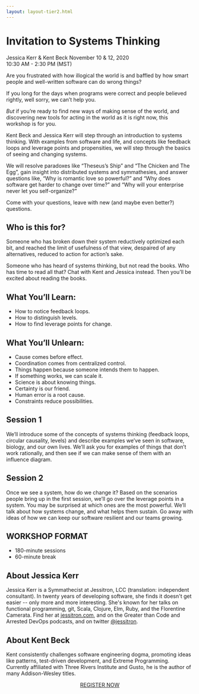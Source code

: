 ```yaml
---
layout: layout-tier2.html
---
```

<div class="container section workshop-single-page">
    <div class="row">
      <div class="col-xs-12 col-sm-2">
            <div class="speaker-container">
                <div class="co-workshop-img jessica-and-kent keep-color"></div>
                </div>
            </div>
            <div class="col-xs-12 col-sm-8 content">
                <h1>Invitation to Systems Thinking</h1>
                <p><span class="speaker-name">Jessica Kerr &amp; Kent Beck</span>
                <span class="duration">November 10 &amp; 12, 2020<br>10:30 AM - 2:30 PM (MST)</span></p>
                <p>Are you frustrated with how illogical the world is and baffled by how smart people and well-written software can do wrong things?<p>
                <p>If you long for the days when programs were correct and people believed rightly, well sorry, we can’t help you.</p>
                <p><em>But</em> if you’re ready to find new ways of making sense of the world, and discovering new tools for acting in the world as it is right now, this workshop is for you.</p>
                <p>Kent Beck and Jessica Kerr will step through an introduction to systems thinking. With examples from software and life, and concepts like feedback loops and leverage points and propensities, we will step through the basics of seeing and changing systems.</p>
                <p>We will resolve paradoxes like “Theseus’s Ship” and “The Chicken and The Egg”, gain insight into distributed systems and symmathesies, and answer questions like, “Why is romantic love so powerful?” and “Why does software get harder to change over time?” and “Why will your enterprise never let you self-organize?”</p>
                <p>Come with your questions, leave with new (and maybe even better?) questions.</p>
                <h2>Who is this for?</h2>
                <p>Someone who has broken down their system reductively optimized each bit, and reached the limit of usefulness of that view, despaired of any alternatives, reduced to action for action’s sake.</p>
                <p>Someone who has heard of systems thinking, but not read the books. Who has time to read all that? Chat with Kent and Jessica instead. Then you’ll be excited about reading the books.</p>
                <h2>What You’ll Learn:</h2>
                <ul>
                    <li>How to notice feedback loops.</li>
                    <li>How to distinguish levels.</li>
                    <li>How to find leverage points for change.</li>
                </ul>
                <h2>What You’ll Unlearn:</h2>
                <ul>
                    <li>Cause comes before effect.</li>
                    <li>Coordination comes from centralized control.</li>
                    <li>Things happen because someone intends them to happen.</li>
                    <li>If something works, we can scale it.</li>
                    <li>Science is about knowing things.</li>
                    <li>Certainty is our friend.</li>
                    <li>Human error is a root cause.</li>
                    <li>Constraints reduce possibilities.</li>
                </ul>
                <h2>Session 1</h2>
                <p>We’ll introduce some of the concepts of systems thinking (feedback loops, circular causality,  levels) and describe examples we’ve seen in software, biology, and our own lives. We’ll ask you for examples of things that don’t work rationally, and then see if we can make sense of them with an influence diagram.</p>
                <h2>Session 2</h2>
                <p>Once we see a system, how do we change it? Based on the scenarios people bring up in the first session, we’ll go over the leverage points in a system. You may be surprised at which ones are the most powerful. We’ll talk about how systems change, and what helps them sustain. Go
                away with ideas of how we can keep our software resilient and our teams growing.</p>
                <h2>WORKSHOP FORMAT</h2>
                <ul>
                    <li>180-minute sessions</li>
                    <li>60-minute break</li>
                </ul>
                <h2>About Jessica Kerr</h2>
                <div class="speaker-img-in-content jessica-kerr keep-color"></div>
                <p>Jessica Kerr is a Symmathecist at Jessitron, LCC (translation: independent consultant). In twenty years of developing software, she finds it doesn't get easier -- only more and more interesting. She's known for her talks on functional programming, git, Scala, Clojure, Elm, Ruby, and the Florentine Camerata. Find her at <a href="https://jessitron.com/">jessitron.com</a>, and on the Greater than Code and Arrested DevOps podcasts, and on twitter <a href="https://twitter.com/jessitron">@jessitron</a>.</p>
                <h2>About Kent Beck</h2>
                <div class="speaker-img-in-content kent-beck keep-color"></div>
                <p>Kent consistently challenges software engineering dogma, promoting ideas like patterns, test-driven development, and Extreme Programming. Currently affiliated with Three Rivers Institute and Gusto, he is the author of many Addison-Wesley titles.</p>
                <div class="col-xs-12" align="center">
                    <a class="btn" href="https://ti.to/EDDD/explore-ddd-2020-virtual-workshops">REGISTER NOW</a>
                </div>
            </div>
        </div>
    </div>
</div>
